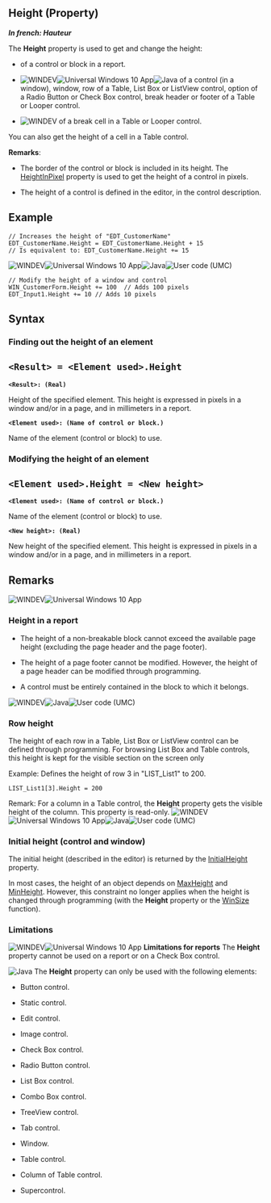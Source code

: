


## Height (Property)

***In french: Hauteur***
	



<a name="XUse"></a>
<a name="Use"></a>
<a name="description"></a>
The **Height** property is used to get and change the height:

- of a control or block in a report.

- ![WINDEV](https://doc.pcsoft.fr/ext/images/us/WD.png)![Universal Windows 10 App](https://doc.pcsoft.fr/ext/images/us/UNIVERSALAPP.png)![Java](https://doc.pcsoft.fr/ext/images/us/JAVA.png) of a control (in a window), window, row of a Table, List Box or ListView control, option of a Radio Button or Check Box control, break header or footer of a Table or Looper control.

- ![WINDEV](https://doc.pcsoft.fr/ext/images/us/WD.png) of a break cell in a Table or Looper control. 




You can also get the height of a cell in a Table control.



**Remarks**:

- The border of the control or block is included in its height. The [HeightInPixel](../Proprietes/2511064.md) property is used to get the height of a control in pixels.

- The height of a control is defined in the editor, in the control description. 





<a name="Example1"></a>
<a name="sample_code"></a>

## Example


```wl
// Increases the height of "EDT_CustomerName"
EDT_CustomerName.Height = EDT_CustomerName.Height + 15
// Is equivalent to: EDT_CustomerName.Height += 15
```
<a name="Example2"></a>


![WINDEV](https://doc.pcsoft.fr/ext/images/us/WD.png)![Universal Windows 10 App](https://doc.pcsoft.fr/ext/images/us/UNIVERSALAPP.png)![Java](https://doc.pcsoft.fr/ext/images/us/JAVA.png)![User code (UMC)](https://doc.pcsoft.fr/ext/images/us/MCU.png) 
```wl
// Modify the height of a window and control
WIN_CustomerForm.Height += 100	// Adds 100 pixels
EDT_Input1.Height += 10	// Adds 10 pixels
```

<a name="XSYNTAX"></a>
<a name="SYNTAX1"></a>

## Syntax

### Finding out the height of an element

`<Result> = <Element used>.Height`
---

**`<Result>: (Real)`**

Height of the specified element. This height is expressed in pixels in a window and/or in a page, and in millimeters in a report.

**`<Element used>: (Name of control or block.)`**

Name of the element (control or block) to use.  


<a name="SYNTAX2"></a>

### Modifying the height of an element

`<Element used>.Height = <New height>`
---

**`<Element used>: (Name of control or block.)`**

Name of the element (control or block) to use.

**`<New height>: (Real)`**

New height of the specified element. This height is expressed in pixels in a window and/or in a page, and in millimeters in a report.  



<a name="NOTE0"></a>
<a name="NOTE0_1"></a>

## Remarks
![WINDEV](https://doc.pcsoft.fr/ext/images/us/WD.png)![Universal Windows 10 App](https://doc.pcsoft.fr/ext/images/us/UNIVERSALAPP.png) 

### Height in a report
<a name="height_report_ELTPARAGRAPHE000129"></a>

- The height of a non-breakable block cannot exceed the available page height (excluding the page header and the page footer).

- The height of a page footer cannot be modified. However, the height of a page header can be modified through programming.

- A control must be entirely contained in the block to which it belongs.



<a name="NOTE0_2"></a>
![WINDEV](https://doc.pcsoft.fr/ext/images/us/WD.png)![Java](https://doc.pcsoft.fr/ext/images/us/JAVA.png)![User code (UMC)](https://doc.pcsoft.fr/ext/images/us/MCU.png) 

### Row height
<a name="row_height_ELTPARAGRAPHE000140"></a>

The height of each row in a Table, List Box or ListView control can be defined through programming. For browsing List Box and Table controls, this height is kept for the visible section on the screen only

Example: Defines the height of row 3 in "LIST_List1" to 200.


```wl
LIST_List1[3].Height = 200
```
Remark: For a column in a Table control, the **Height** property gets the visible height of the column. This property is read-only. 
<a name="NOTE0_3"></a>
![WINDEV](https://doc.pcsoft.fr/ext/images/us/WD.png)![Universal Windows 10 App](https://doc.pcsoft.fr/ext/images/us/UNIVERSALAPP.png)![Java](https://doc.pcsoft.fr/ext/images/us/JAVA.png)![User code (UMC)](https://doc.pcsoft.fr/ext/images/us/MCU.png) 

### Initial height (control and window)
<a name="initial_height_control_and_window_ELTPARAGRAPHE000156"></a>

The initial height (described in the editor) is returned by the [InitialHeight](../Proprietes/2510043.md) property.

In most cases, the height of an object depends on [MaxHeight](../Proprietes/2510065.md) and [MinHeight](../Proprietes/2510035.md). However, this constraint no longer applies when the height is changed through programming (with the **Height** property or the [WinSize](../WDLang1/3038020.md) function).
<a name="NOTE0_4"></a>
<a name="NOTE0_5"></a>


### Limitations
<a name="limitations_ELTPARAGRAPHE000190"></a>

![WINDEV](https://doc.pcsoft.fr/ext/images/us/WD.png)![Universal Windows 10 App](https://doc.pcsoft.fr/ext/images/us/UNIVERSALAPP.png) **Limitations for reports**
The **Height** property cannot be used on a report or on a Check Box control.

![Java](https://doc.pcsoft.fr/ext/images/us/JAVA.png) The **Height** property can only be used with the following elements:

- Button control.

- Static control.

- Edit control.

- Image control.

- Check Box control.

- Radio Button control.

- List Box control.

- Combo Box control.

- TreeView control.

- Tab control.

- Window.

- Table control.

- Column of Table control.

- Supercontrol.





